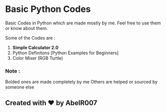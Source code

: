 # Basic Python Codes

Basic Codes in Python which are made mostly by me. Feel free to use them or know about them.

Some of the Codes are :

1. **Simple Calculator 2.0**
2. Python Definitons [Python Examples for Beginners]
3. Color Mixer (RGB Turtle)

### Note :
Bolded ones are made completely by me
Others are helped or sourced by someone else

## Created with ❤️ by AbelR007
